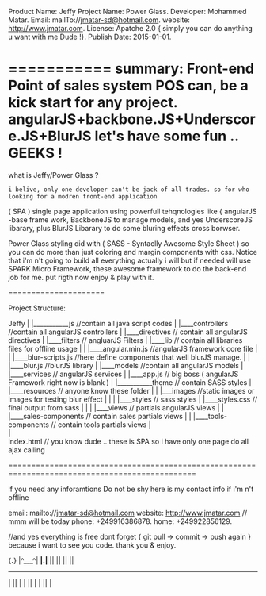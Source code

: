   Product Name: Jeffy
  Project Name:	Power Glass.
	Developer:		Mohammed Matar.
	Email:			  mailTo://jmatar-sd@hotmail.com.
	website:		  http://www.jmatar.com.
	License:		  Apatche 2.0 { simply you can do anything u want with me Dude !}.
	Publish Date:	2015-01-01.
	
===========
summary:
Front-end Point of sales system POS can, be a kick start for any project. angularJS+backbone.JS+Underscore.JS+BlurJS let's have some fun .. GEEKS !
===========

what is Jeffy/Power Glass ?

    i belive, only one developer can't be jack of all trades. so for who looking for a modren front-end application
( SPA ) single page application using powerfull tehqnologies like { angularJS -base frame work, BackboneJS to manage models,
and  yes UnderscoreJS libarary, plus BlurJS Libarary to do some bluring effects cross borwser.

Power Glass styling did with ( SASS - Syntaclly Awesome Style Sheet ) so you can do more than just coloring and margin components
with css.
Notice that i'm n't going to build all everything actually i will but if needed will use SPARK Micro Framework, these awesome
framework to do the back-end job for me.
put rigth now enjoy & play with it.

=====================

Project Structure:

Jeffy
|
|___________js   //contain all java script codes
|           |____controllers //contain all angularJS controllers
|           |____directives  // contain all angularJS directives
|           |____filters     // angluarJS Filters
|           |____lib        // contain all libraries files for offline usage
|           |    |____angular.min.js  //angularJS framework core file
|           |    |____blur-scripts.js //here define components that well blurJS manage.
|           |    |____blur.js         //blurJS library
|           |____models     //contain all angularJS models
|           |____services   // angularJS services
|           |____app.js     // big boss ( angularJS Framework right now is blank )
|
|___________theme  // contain SASS styles
|           |____resources  // anyone know these folder
|           |    |___images //static images or images for testing blur effect 
|           |
|           |____styles         // sass styles
|           |____styles.css     // final output from sass 
|           |
|           |____views          // partials angularJS views 
|           |    |____sales-components // contain sales partials views
|           |    |____tools-components // contain tools partials views 
|           
|           
index.html        // you know dude .. these is SPA so i have only one page do all ajax calling

===============================================================================================

if you need any inforamtions Do not be shy here is my contact info if i'm n't offline

email:    mailto://jmatar-sd@hotmail.com
website:  http://www.jmatar.com             // mmm will be today
phone:    +249916386878.
home:     +249922856129.

//and yes everything is free dont forget { git pull ->  commit ->  push again } because i want to see you code.
thank you & enjoy.
   
  {__.__}
  |^___^|
____|.|____
||       ||
||       ||
___________
|   ||    |
|   ||    |
|   ||    | 
